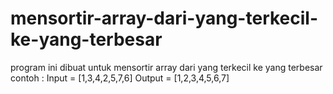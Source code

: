 # mensortir-array-dari-yang-terkecil-ke-yang-terbesar
program ini dibuat untuk mensortir array dari yang terkecil ke yang terbesar contoh : Input = [1,3,4,2,5,7,6] Output = [1,2,3,4,5,6,7]
